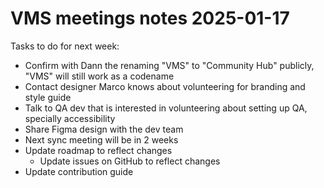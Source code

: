# VMS meetings notes 2025-01-17

Tasks to do for next week:

- Confirm with Dann the renaming "VMS" to "Community Hub" publicly, "VMS" will still work as a codename
- Contact designer Marco knows about volunteering for branding and style guide
- Talk to QA dev that is interested in volunteering about setting up QA, specially accessibility
- Share Figma design with the dev team
- Next sync meeting will be in 2 weeks
- Update roadmap to reflect changes
  - Update issues on GitHub to reflect changes
- Update contribution guide
